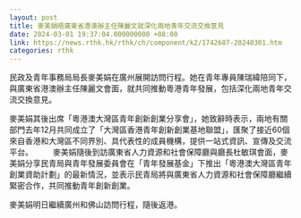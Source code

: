 ```yaml
---
layout: post
title: 麥美娟晤廣東省港澳辦主任陳麗文就深化兩地青年交流交換意見
date: 2024-03-01 19:37:04.000000000 +08:00
link: https://news.rthk.hk/rthk/ch/component/k2/1742687-20240301.htm
categories: rthk
---
```


民政及青年事務局局長麥美娟在廣州展開訪問行程。她在青年專員陳瑞緯陪同下，與廣東省港澳辦主任陳麗文會面，就共同推動粵港青年發展，包括深化兩地青年交流交換意見。

麥美娟其後出席「粵港澳大灣區青年創新創業分享會」，她致辭時表示，兩地有關部門去年12月共同成立了「大灣區香港青年創新創業基地聯盟」，匯聚了接近60個來自香港和大灣區不同界別、具代表性的成員機構，提供一站式資訊、宣傳及交流平台。
　　 
麥美娟隨後到訪廣東省人力資源和社會保障廳與廳長杜敏琪會面，麥美娟分享民青局與青年發展委員會在「青年發展基金」下推出「粵港澳大灣區青年創業資助計劃」的最新情況，並表示民青局將與廣東省人力資源和社會保障廳繼續緊密合作，共同推動青年創新創業。

麥美娟明日繼續廣州和佛山訪問行程，隨後返港。
